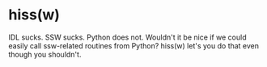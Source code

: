 # hiss(w)
IDL sucks. SSW sucks. Python does not. Wouldn't it be nice if we could easily call ssw-related routines from Python? hiss(w) let's you do that even though you shouldn't.
